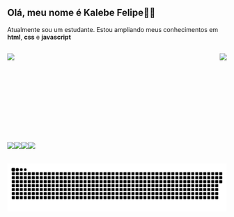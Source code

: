 ## Olá, meu nome é Kalebe Felipe👋👋

Atualmente sou um estudante. Estou ampliando meus conhecimentos em **html**, **css** e **javascript**
##
  <img align="left" src="https://github-readme-stats.vercel.app/api?username=kalebemaiaa&show_icons=true&theme=radical&include_all_commits=true&count_private=true"/>
  <img align="right" src="https://github-readme-stats.vercel.app/api/top-langs/?username=kalebemaiaa&theme=radical">
 

<br><br><br><br><br><br><br><br><br><br><br><br>
  <img align="left" height="50px" src="https://cdn.jsdelivr.net/gh/devicons/devicon/icons/css3/css3-plain-wordmark.svg" />
  <img align="left" height="50px" src="https://cdn.jsdelivr.net/gh/devicons/devicon/icons/html5/html5-plain-wordmark.svg" />
  <img align="left" height="50px" src="https://cdn.jsdelivr.net/gh/devicons/devicon/icons/javascript/javascript-plain.svg" />
  <img align="left" height="50px" src="https://cdn.jsdelivr.net/gh/devicons/devicon/icons/c/c-line.svg">
  

##
 
![Snake animation](https://github.com/kalebemaiaa/kalebemaiaa/blob/output/github-contribution-grid-snake.svg)
